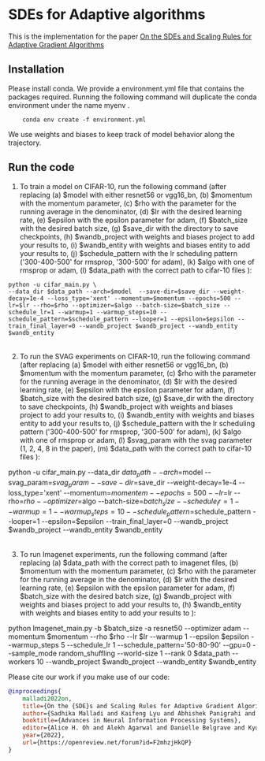 # SDEs for Adaptive algorithms

This is the implementation for the paper [On the SDEs and Scaling Rules for Adaptive Gradient Algorithms](https://arxiv.org/abs/2205.10287)


## Installation
Please install conda. We provide a environment.yml file that contains the packages required. Running the following command will duplicate the conda environment under the name myenv .
```
    conda env create -f environment.yml
```
We use weights and biases to keep track of model behavior along the trajectory.




## Run the code

1. To train a model on CIFAR-10, run the following command (after replacing (a) $model with either resnet56 or vgg16_bn, (b) $momentum with the momentum parameter, (c) $rho with the parameter for the running average in the denominator, (d) $lr with the desired learning rate, (e) $epsilon with the epsilon parameter for adam, (f) $batch_size with the desired batch size, (g) $save_dir with the directory to save checkpoints, (h) $wandb_project with weights and biases project to add your results to, (i) $wandb_entity with weights and biases entity to add your results to, (j) $schedule_pattern with the lr scheduling pattern ('300-400-500' for rmsprop, '300-500' for adam), (k) $algo with one of rmsprop or adam, (l) $data_path with the correct path to cifar-10 files ):

```
python -u cifar_main.py \
--data_dir $data_path --arch=$model  --save-dir=$save_dir --weight-decay=1e-4 --loss_type='xent' --momentum=$momentum --epochs=500 --lr=$lr --rho=$rho --optimizer=$algo --batch-size=$batch_size --schedule_lr=1 --warmup=1 --warmup_steps=10 --schedule_pattern=$schedule_pattern --looper=1 --epsilon=$epsilon --train_final_layer=0 --wandb_project $wandb_project --wandb_entity $wandb_entity
```





######
2. To run the SVAG experiments on CIFAR-10, run the following command (after replacing (a) $model with either resnet56 or vgg16_bn, (b) $momentum with the momentum parameter, (c) $rho with the parameter for the running average in the denominator, (d) $lr with the desired learning rate, (e) $epsilon with the epsilon parameter for adam, (f) $batch_size with the desired batch size, (g) $save_dir with the directory to save checkpoints, (h) $wandb_project with weights and biases project to add your results to, (i) $wandb_entity with weights and biases entity to add your results to, (j) $schedule_pattern with the lr scheduling pattern ('300-400-500' for rmsprop, '300-500' for adam), (k) $algo with one of rmsprop or adam, (l) $svag_param with the svag parameter (1, 2, 4, 8 in the paper), (m) $data_path with the correct path to cifar-10 files ):


python -u cifar_main.py --data_dir $data_path --arch=$model --svag_param=$svag_param  --save-dir=$save_dir  --weight-decay=1e-4 --loss_type='xent' --momentum=$momentem --epochs=500 --lr=$lr --rho=$rho --optimizer=$algo --batch-size=$batch_size --schedule_lr=1 --warmup=1 --warmup_steps=10 --schedule_pattern=$schedule_pattern --looper=1 --epsilon=$epsilon --train_final_layer=0  --wandb_project $wandb_project --wandb_entity $wandb_entity



######
3. To run Imagenet experiments, run the following command (after replacing (a) $data_path with the correct path to imagenet files, (b) $momentum with the momentum parameter, (c) $rho with the parameter for the running average in the denominator, (d) $lr with the desired learning rate, (e) $epsilon with the epsilon parameter for adam, (f) $batch_size with the desired batch size, (g) $wandb_project with weights and biases project to add your results to, (h) $wandb_entity with weights and biases entity to add your results to ):

python Imagenet_main.py -b $batch_size -a resnet50 --optimizer adam --momentum $momentum --rho $rho --lr $lr --warmup 1 --epsilon $epsilon --warmup_steps 5 --schedule_lr 1 --schedule_pattern='50-80-90' --gpu=0 --sample_mode random_shuffling --world-size 1 --rank 0 $data_path --workers 10 --wandb_project $wandb_project --wandb_entity $wandb_entity



Please cite our work if you make use of our code:

```bibtex
@inproceedings{
    malladi2022on,
    title={On the {SDE}s and Scaling Rules for Adaptive Gradient Algorithms},
    author={Sadhika Malladi and Kaifeng Lyu and Abhishek Panigrahi and Sanjeev Arora},
    booktitle={Advances in Neural Information Processing Systems},
    editor={Alice H. Oh and Alekh Agarwal and Danielle Belgrave and Kyunghyun Cho},
    year={2022},
    url={https://openreview.net/forum?id=F2mhzjHkQP}
}
```

